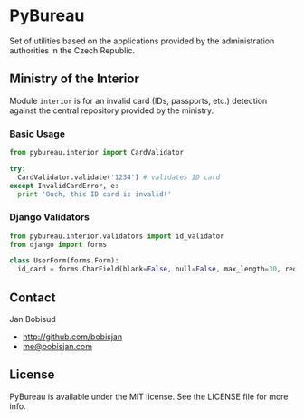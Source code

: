 # PyBureau

Set of utilities based on the applications provided by the administration authorities in the Czech Republic.

## Ministry of the Interior

Module `interior` is for an invalid card (IDs, passports, etc.) detection against the central repository provided by the ministry.


### Basic Usage

```python
from pybureau.interior import CardValidator

try:
  CardValidator.validate('1234') # validates ID card
except InvalidCardError, e:
  print 'Ouch, this ID card is invalid!'
```

### Django Validators

```python
from pybureau.interior.validators import id_validator
from django import forms

class UserForm(forms.Form):
  id_card = forms.CharField(blank=False, null=False, max_length=30, required=True, validators=[id_validator])
```

## Contact

Jan Bobisud

- http://github.com/bobisjan
- me@bobisjan.com

## License

PyBureau is available under the MIT license. See the LICENSE file for more info.
